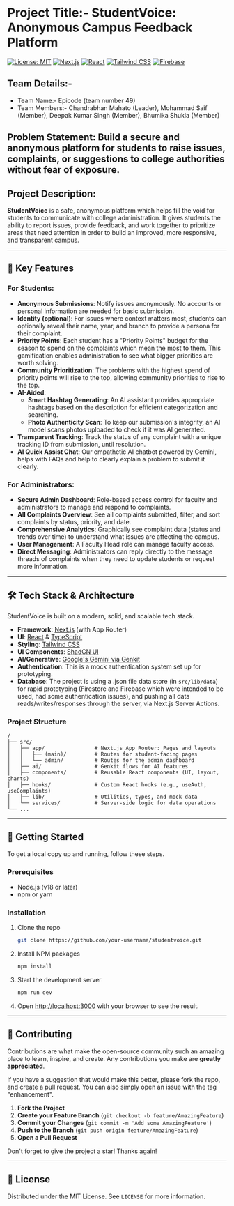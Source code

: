 
# Project Title:- StudentVoice: Anonymous Campus Feedback Platform

[![License: MIT](https://img.shields.io/badge/License-MIT-yellow.svg)](https://opensource.org/licenses/MIT)
[![Next.js](https://img.shields.io/badge/Next.js-000000?style=for-the-badge&logo=nextdotjs&logoColor=white)](https://nextjs.org/)
[![React](https://img.shields.io/badge/React-20232A?style=for-the-badge&logo=react&logoColor=61DAFB)](https://reactjs.org/)
[![Tailwind CSS](https://img.shields.io/badge/Tailwind_CSS-38B2AC?style=for-the-badge&logo=tailwind-css&logoColor=white)](https://tailwindcss.com/)
[![Firebase](https://img.shields.io/badge/Firebase-FFCA28?style=for-the-badge&logo=firebase&logoColor=black)](https://firebase.google.com/)

## Team Details:-
- Team Name:- Epicode (team number 49)
- Team Members:- Chandrabhan Mahato (Leader), Mohammad Saif (Member), Deepak Kumar Singh (Member), Bhumika Shukla (Member)

## Problem Statement: Build a secure and anonymous platform for students to raise issues, complaints, or suggestions to college authorities without fear of exposure.

## Project Description:
**StudentVoice** is a safe, anonymous platform which helps fill the void for students to communicate with college administration. It gives students the ability to report issues, provide feedback, and work together to prioritize areas that need attention in order to build an improved, more responsive, and transparent campus.

---

## 🚀 Key Features

### For Students:
- **Anonymous Submissions**: Notify issues anonymously. No accounts or personal information are needed for basic submission.
- **Identity (optional)**: For issues where context matters most, students can optionally reveal their name, year, and branch to provide a persona for their complaint. 
- **Priority Points**: Each student has a "Priority Points" budget for the season to spend on the complaints which mean the most to them. This gamification enables administration to see what bigger priorities are worth solving.
- **Community Prioritization**: The problems with the highest spend of priority points will rise to the top, allowing community priorities to rise to the top.
- **AI-Aided**:
    - **Smart Hashtag Generating**: An AI assistant provides appropriate hashtags based on the description for efficient categorization and searching.
    - **Photo Authenticity Scan**: To keep our submission's integrity, an AI model scans photos uploaded to check if it was AI generated.
- **Transparent Tracking**: Track the status of any complaint with a unique tracking ID from submission, until resolution.
- **AI Quick Assist Chat**: Our empathetic AI chatbot powered by Gemini, helps with FAQs and help to clearly explain a problem to submit it clearly.
  
### For Administrators:
- **Secure Admin Dashboard**: Role-based access control for faculty and administrators to manage and respond to complaints.
- **All Complaints Overview**: See all complaints submitted, filter, and sort complaints by status, priority, and date.
- **Comprehensive Analytics**: Graphically see complaint data (status and trends over time) to understand what issues are affecting the campus.
- **User Management**: A Faculty Head role can manage faculty access.
- **Direct Messaging**: Administrators can reply directly to the message threads of complaints when they need to update students or request more information.

---

## 🛠 Tech Stack & Architecture


StudentVoice is built on a modern, solid, and scalable tech stack.


- **Framework**: [Next.js](https://nextjs.org/) (with App Router)
- **UI**: [React](https://reactjs.org/) & [TypeScript](https://www.typescriptlang.org/)
- **Styling**: [Tailwind CSS](https://tailwindcss.com/)
- **UI Components**: [ShadCN UI](https://ui.shadcn.com/)
- **AI/Generative**: [Google's Gemini via Genkit](https://firebase.google.com/docs/genkit)
- **Authentication**: This is a mock authentication system set up for prototyping.
- **Database**: The project is using a .json file data store (in `src/lib/data`) for rapid prototyping (Firestore and Firebase which were intended to be used, had some authentication issues), and pushing all data reads/writes/responses through the server, via Next.js Server Actions.


### Project Structure
```
/
├── src/
│   ├── app/                # Next.js App Router: Pages and layouts
│   │   ├── (main)/         # Routes for student-facing pages
│   │   └── admin/          # Routes for the admin dashboard
│   ├── ai/                 # Genkit flows for AI features
│   ├── components/         # Reusable React components (UI, layout, charts)
│   ├── hooks/              # Custom React hooks (e.g., useAuth, useComplaints)
│   ├── lib/                # Utilities, types, and mock data
│   └── services/           # Server-side logic for data operations
└── ...
```

---

## 🔧 Getting Started


To get a local copy up and running, follow these steps.


### Prerequisites
- Node.js (v18 or later)
- npm or yarn


### Installation
1. Clone the repo
   ```sh
   git clone https://github.com/your-username/studentvoice.git
   ```
2. Install NPM packages
   ```sh
   npm install
   ```
3. Start the development server 
   ```sh
   npm run dev
   ```
4. Open [http://localhost:3000](http://localhost:3000) with your browser to see the result.


---


## 🤝 Contributing


Contributions are what make the open-source community such an amazing place to learn, inspire, and create. Any contributions you make are **greatly appreciated**.


If you have a suggestion that would make this better, please fork the repo, and create a pull request. You can also simply open an issue with the tag "enhancement".


1.  **Fork the Project**
2.  **Create your Feature Branch** (`git checkout -b feature/AmazingFeature`)
3.  **Commit your Changes** (`git commit -m 'Add some AmazingFeature'`)
4.  **Push to the Branch** (`git push origin feature/AmazingFeature`)
5.  **Open a Pull Request**


Don't forget to give the project a star! Thanks again!


---

## 📜 License

Distributed under the MIT License. See `LICENSE` for more information.

